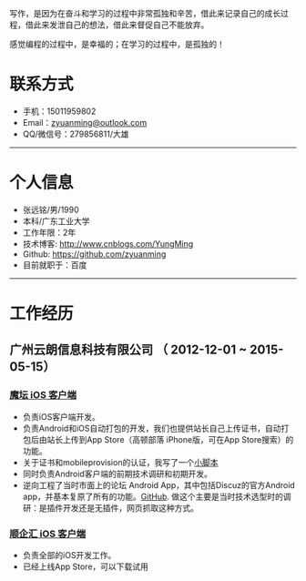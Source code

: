 写作，是因为在奋斗和学习的过程中非常孤独和辛苦，借此来记录自己的成长过程，借此来发泄自己的想法，借此来督促自己不能放弃。

感觉编程的过程中，是幸福的；在学习的过程中，是孤独的！

# 联系方式

*   手机：15011959802
*   Email：zyuanming@outlook.com
*   QQ/微信号：279856811/大雄

* * *

# 个人信息

*   张远铭/男/1990 
*   本科/广东工业大学 
*   工作年限：2年
*   技术博客: <http://www.cnblogs.com/YungMing>
*   Github: <https://github.com/zyuanming>
*   目前就职于：百度

* * *

# 工作经历

## 广州云朗信息科技有限公司 （ 2012-12-01 ~ 2015-05-15）

### [魔坛 iOS 客户端][1]

*   负责iOS客户端开发。 
*   负责Android和iOS自动打包的开发，我们也提供站长自己上传证书，自动打包后由站长上传到App Store（高顿部落 iPhone版，可在App Store搜索）的功能。 
*   关于证书和mobileprovision的认证，我写了一个[小脚本][3] 
*   同时负责Android客户端的前期技术调研和初期开发。
*   逆向工程了当时市面上的论坛 Android App，其中包括Discuz的官方Android app，并基本复原了所有的功能。[GitHub][4]. 做这个主要是当时技术选型时的调研：是插件开发还是无插件，网页抓取这种方式。

### [顺企汇 iOS 客户端][2]

*   负责全部的iOS开发工作。
*   已经上线App Store，可以下载试用

[1]: http://www.motnt.com
[2]: http://www.shunqihui.com/
[3]:https://github.com/zyuanming/verifyP12AndMobileProvision
[4]:https://github.com/zyuanming/discuzforstudy